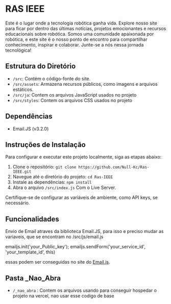 # RAS IEEE

Este é o lugar onde a tecnologia robótica ganha vida. Explore nosso site para ficar por dentro das últimas notícias, projetos emocionantes e recursos educacionais sobre robótica. Somos uma comunidade apaixonada por robótica, e este site é o nosso ponto de encontro para compartilhar conhecimento, inspirar e colaborar. Junte-se a nós nessa jornada tecnológica!

## Estrutura do Diretório

- `/src`: Contém o código-fonte do site.
- `/src/assets`: Armazena recursos públicos, como imagens e arquivos estáticos.
- `/src/ja`: Contem os arquivos JavaScript usados no projeto
- `/src/styles`: Contem os arquivos CSS usados no projeto

## Dependências

- Email.JS (v3.2.0)

## Instruções de Instalação

Para configurar e executar este projeto localmente, siga as etapas abaixo:

1. Clone o repositório: `git clone https://github.com/Null-Kc/Ras-IEEE.git`
2. Navegue até o diretório do projeto: `cd Ras-IEEE`
3. Instale as dependências: `npm install`
4. Abra o arquivo `/src/index.js` Com o Live Server.

Certifique-se de configurar as variáveis de ambiente, como API keys, se necessário.

## Funcionalidades
Envio de Email atraves da biblioteca Email.JS, para isso e preciso mudar as variaveis, que se encontram no /src/js/email.js

emailjs.init('your_Public_key');
emailjs.sendForm('your_service_id', 'your_template_id', this)

essas podem ser conseguidas no site do [Email.js](https://www.emailjs.com/).


## Pasta _Nao_Abra
- `/_nao_abra` : Contem os arquivos usando para conseguir hospedar o projeto na vercel, nao usar esse codigo de base

